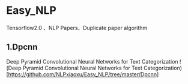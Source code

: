 # Easy_NLP
Tensorflow2.0 、NLP Papers、Duplicate paper algorithm

## 1.Dpcnn
Deep Pyramid Convolutional Neural Networks for Text Categorization
!(Deep Pyramid Convolutional Neural Networks for Text Categorization)[https://github.com/NLPxiaoxu/Easy_NLP/tree/master/Dpcnn]

